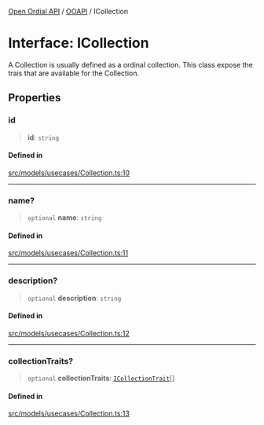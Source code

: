 [Open Ordial API](../../README.md) / [OOAPI](../README.md) / ICollection

# Interface: ICollection

A Collection is usually defined as a ordinal collection. This class
expose the trais that are available for the Collection.

## Properties

### id

> **id**: `string`

#### Defined in

[src/models/usecases/Collection.ts:10](https://github.com/open-ordinal/open-ordinal-api/blob/e5d3b68402ab6ae1542219b48b6d5e3ee2104984/src/models/usecases/Collection.ts#L10)

***

### name?

> `optional` **name**: `string`

#### Defined in

[src/models/usecases/Collection.ts:11](https://github.com/open-ordinal/open-ordinal-api/blob/e5d3b68402ab6ae1542219b48b6d5e3ee2104984/src/models/usecases/Collection.ts#L11)

***

### description?

> `optional` **description**: `string`

#### Defined in

[src/models/usecases/Collection.ts:12](https://github.com/open-ordinal/open-ordinal-api/blob/e5d3b68402ab6ae1542219b48b6d5e3ee2104984/src/models/usecases/Collection.ts#L12)

***

### collectionTraits?

> `optional` **collectionTraits**: [`ICollectionTrait`](ICollectionTrait.md)[]

#### Defined in

[src/models/usecases/Collection.ts:13](https://github.com/open-ordinal/open-ordinal-api/blob/e5d3b68402ab6ae1542219b48b6d5e3ee2104984/src/models/usecases/Collection.ts#L13)
